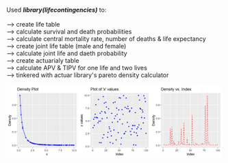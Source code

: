 Used ***library(lifecontingencies)*** to:
</br>
</br>
--> create life table
</br>
--> calculate survival and death probabilities
</br>
--> calculate central mortality rate, number of deaths & life expectancy
</br>
--> create joint life table (male and female)
</br>
--> calculate joint life and daeth probability
</br>
--> create actuarialy table
</br>
--> calculate APV & TIPV for one life and two lives
</br>
--> tinkered with actuar library's pareto density calculator
</br>
</br>
<img src="Tinkering.png">